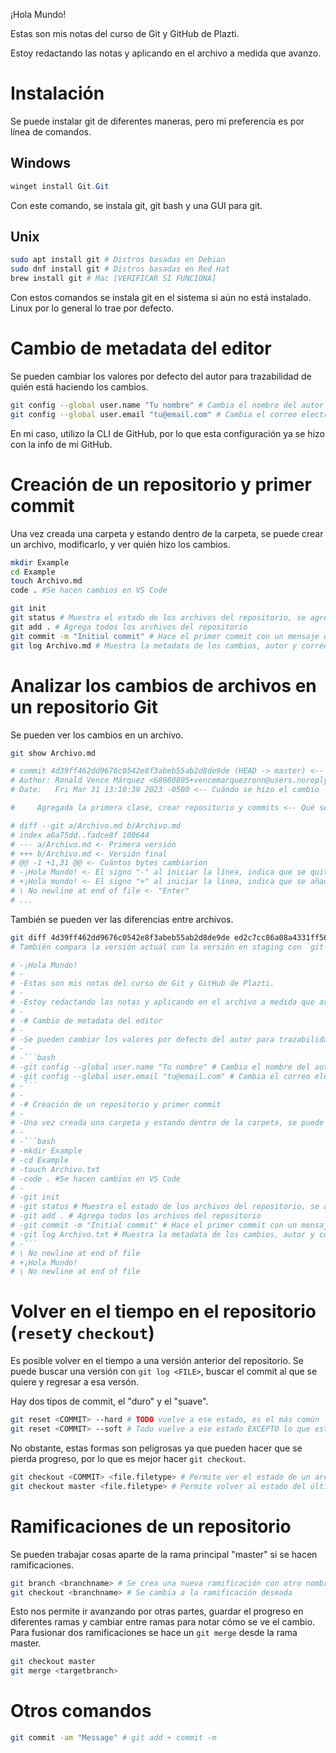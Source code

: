 ¡Hola Mundo!

Estas son mis notas del curso de Git y GitHub de Plazti.

Estoy redactando las notas y aplicando en el archivo a medida que avanzo.

# Instalación

Se puede instalar git de diferentes maneras, pero mi preferencia es por línea de comandos.

## Windows

```powershell
winget install Git.Git
```
Con este comando, se instala git, git bash y una GUI para git.

## Unix

```bash
sudo apt install git # Distros basadas en Debian
sudo dnf install git # Distros basadas en Red Hat
brew install git # Mac [VERIFICAR SI FUNCIONA]
```
Con estos comandos se instala git en el sistema si aún no está instalado. Linux por lo general lo trae por defecto.
# Cambio de metadata del editor

Se pueden cambiar los valores por defecto del autor para trazabilidad de quién está haciendo los cambios.

```bash
git config --global user.name "Tu nombre" # Cambia el nombre del autor en Git
git config --global user.email "tu@email.com" # Cambia el correo electrónico del autor en Git.
```
En mi caso, utilizo la CLI de GitHub, por lo que esta configuración ya se hizo con la info de mi GitHub.
# Creación de un repositorio y primer commit

Una vez creada una carpeta y estando dentro de la carpeta, se puede crear un archivo, modificarlo, y ver quién hizo los cambios.

```bash
mkdir Example
cd Example
touch Archivo.md
code . #Se hacen cambios en VS Code

git init
git status # Muestra el estado de los archivos del repositorio, se agrega el archivo
git add . # Agrega todos los archivos del repositorio
git commit -m "Initial commit" # Hace el primer commit con un mensaje que afirma eso.
git log Archivo.md # Muestra la metadata de los cambios, autor y correo, fecha de modificación, commit y su mensaje, por cada commit hecho.
```

# Analizar los cambios de archivos en un repositorio Git

Se pueden ver los cambios en un archivo.

```bash
git show Archivo.md

# commit 4d39ff462dd9676c0542e8f3abeb55ab2d8de9de (HEAD -> master) <-- Cuál commit es
# Author: Ronald Vence Márquez <68980805+vencemarquezronn@users.noreply.github.com>  <-- quién hizo el cambio  
# Date:   Fri Mar 31 13:10:39 2023 -0500 <-- Cuándo se hizo el cambio

#     Agregada la primera clase, crear repositorio y commits <-- Qué se cambió (git commit -m "TEXT")

# diff --git a/Archivo.md b/Archivo.md
# index a6a75dd..fadce8f 100644
# --- a/Archivo.md <- Primera versión
# +++ b/Archivo.md <- Versión final
# @@ -1 +1,31 @@ <- Cuántos bytes cambiarion
# -¡Hola Mundo! <- El signo "-" al iniciar la línea, indica que se quitó esa línea
# +¡Hola mundo! <- El signo "+" al iniciar la línea, indica que se añadió esa línea
# \ No newline at end of file <- "Enter"
# ...
```

También se pueden ver las diferencias entre archivos.

```bash
git diff 4d39ff462dd9676c0542e8f3abeb55ab2d8de9de ed2c7cc86a08a4331ff56cccc0c04ef5229f7a2f # <Versión comparada> <versión a comparar>
# También compara la versión actual con la versión en staging con `git diff`

# -¡Hola Mundo!
# -
# -Estas son mis notas del curso de Git y GitHub de Plazti.
# -
# -Estoy redactando las notas y aplicando en el archivo a medida que avanzo.
# -
# -# Cambio de metadata del editor
# -
# -Se pueden cambiar los valores por defecto del autor para trazabilidad de quién está haciendo los cambios.
# -
# -```bash
# -git config --global user.name "Tu nombre" # Cambia el nombre del autor en Git
# -git config --global user.email "tu@email.com" # Cambia el correo electrónico del autor en Git.
# -```
# -
# -# Creación de un repositorio y primer commit
# -
# -Una vez creada una carpeta y estando dentro de la carpeta, se puede crear un archivo, modificarlo, y ver quién hizo los cambios.
# -
# -```bash
# -mkdir Example
# -cd Example
# -touch Archivo.txt
# -code . #Se hacen cambios en VS Code
# -
# -git init
# -git status # Muestra el estado de los archivos del repositorio, se agrega el archivo
# -git add . # Agrega todos los archivos del repositorio
# -git commit -m "Initial commit" # Hace el primer commit con un mensaje que afirma eso.
# -git log Archivo.txt # Muestra la metadata de los cambios, autor y correo, fecha de modificación, commit y su mensaje, por cada commit hecho.
# -```
# \ No newline at end of file
# +¡Hola Mundo!
# \ No newline at end of file

```

# Volver en el tiempo en el repositorio (`reset`y `checkout`)

Es posible volver en el tiempo a una versión anterior del repositorio. Se puede buscar una versión con `git log <FILE>`, buscar el commit al que se quiere y regresar a esa versón.

Hay dos tipos de commit, el "duro" y el "suave".

```bash
git reset <COMMIT> --hard # TODO vuelve a ese estado, es el más común
git reset <COMMIT> --soft # Todo vuelve a ese estado EXCEPTO lo que esté en staging
```

No obstante, estas formas son peligrosas ya que pueden hacer que se pierda progreso, por lo que es mejor hacer `git checkout`.

```bash
git checkout <COMMIT> <file.filetype> # Permite ver el estado de un archivo en un commit específico
git checkout master <file.filetype> # Permite volver al estado del último commit o stage de un archivo
```

# Ramificaciones de un repositorio

Se pueden trabajar cosas aparte de la rama principal "master" si se hacen ramificaciones.

```bash
git branch <branchname> # Se crea una nueva ramificación con otro nombre
git checkout <branchname> # Se cambia a la ramificación deseada
```
Esto nos permite ir avanzando por otras partes, guardar el progreso en diferentes ramas y cambiar entre ramas para notar cómo se ve el cambio. Para fusionar dos ramificaciones se hace un `git merge` desde la rama master.

```bash
git checkout master
git merge <targetbranch>
```

# Otros comandos

```bash
git commit -am "Message" # git add + commit -m
```